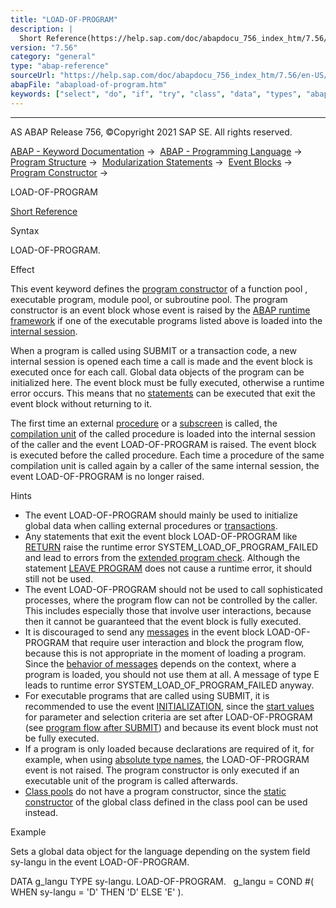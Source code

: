 ```yaml
---
title: "LOAD-OF-PROGRAM"
description: |
  Short Reference(https://help.sap.com/doc/abapdocu_756_index_htm/7.56/en-US/abapload-of-program_shortref.htm) Syntax LOAD-OF-PROGRAM. Effect This event keyword defines the program constructor(https://help.sap.com/doc/abapdocu_756_index_htm/7.56/en-US/abenprogram_constructor_glosry.htm 'Glossary E
version: "7.56"
category: "general"
type: "abap-reference"
sourceUrl: "https://help.sap.com/doc/abapdocu_756_index_htm/7.56/en-US/abapload-of-program.htm"
abapFile: "abapload-of-program.htm"
keywords: ["select", "do", "if", "try", "class", "data", "types", "abapload", "program"]
---
```


* * *

AS ABAP Release 756, ©Copyright 2021 SAP SE. All rights reserved.

[ABAP - Keyword Documentation](https://help.sap.com/doc/abapdocu_756_index_htm/7.56/en-US/abenabap.htm) →  [ABAP - Programming Language](https://help.sap.com/doc/abapdocu_756_index_htm/7.56/en-US/abenabap_reference.htm) →  [Program Structure](https://help.sap.com/doc/abapdocu_756_index_htm/7.56/en-US/abenabap_program_layout.htm) →  [Modularization Statements](https://help.sap.com/doc/abapdocu_756_index_htm/7.56/en-US/abenabap_language_modularization.htm) →  [Event Blocks](https://help.sap.com/doc/abapdocu_756_index_htm/7.56/en-US/abenevent_blocks.htm) →  [Program Constructor](https://help.sap.com/doc/abapdocu_756_index_htm/7.56/en-US/abenprogram_constructor.htm) → 

LOAD-OF-PROGRAM

[Short Reference](https://help.sap.com/doc/abapdocu_756_index_htm/7.56/en-US/abapload-of-program_shortref.htm)

Syntax

LOAD-OF-PROGRAM.

Effect

This event keyword defines the [program constructor](https://help.sap.com/doc/abapdocu_756_index_htm/7.56/en-US/abenprogram_constructor_glosry.htm "Glossary Entry") of a function pool , executable program, module pool, or subroutine pool. The program constructor is an event block whose event is raised by the [ABAP runtime framework](https://help.sap.com/doc/abapdocu_756_index_htm/7.56/en-US/abenabap_runtime_frmwk_glosry.htm "Glossary Entry") if one of the executable programs listed above is loaded into the [internal session](https://help.sap.com/doc/abapdocu_756_index_htm/7.56/en-US/abeninternal_session_glosry.htm "Glossary Entry").

When a program is called using SUBMIT or a transaction code, a new internal session is opened each time a call is made and the event block is executed once for each call. Global data objects of the program can be initialized here. The event block must be fully executed, otherwise a runtime error occurs. This means that no [statements](https://help.sap.com/doc/abapdocu_756_index_htm/7.56/en-US/abenleave_program_units.htm) can be executed that exit the event block without returning to it.

The first time an external [procedure](https://help.sap.com/doc/abapdocu_756_index_htm/7.56/en-US/abenprocedure_glosry.htm "Glossary Entry") or a [subscreen](https://help.sap.com/doc/abapdocu_756_index_htm/7.56/en-US/abensubscreen_glosry.htm "Glossary Entry") is called, the [compilation unit](https://help.sap.com/doc/abapdocu_756_index_htm/7.56/en-US/abencompilation_unit_glosry.htm "Glossary Entry") of the called procedure is loaded into the internal session of the caller and the event LOAD-OF-PROGRAM is raised. The event block is executed before the called procedure. Each time a procedure of the same compilation unit is called again by a caller of the same internal session, the event LOAD-OF-PROGRAM is no longer raised.

Hints

-   The event LOAD-OF-PROGRAM should mainly be used to initialize global data when calling external procedures or [transactions](https://help.sap.com/doc/abapdocu_756_index_htm/7.56/en-US/abentransaction_glosry.htm "Glossary Entry").
-   Any statements that exit the event block LOAD-OF-PROGRAM like [RETURN](https://help.sap.com/doc/abapdocu_756_index_htm/7.56/en-US/abapreturn.htm) raise the runtime error SYSTEM\_LOAD\_OF\_PROGRAM\_FAILED and lead to errors from the [extended program check](https://help.sap.com/doc/abapdocu_756_index_htm/7.56/en-US/abenextended_program_check_glosry.htm "Glossary Entry"). Although the statement [LEAVE PROGRAM](https://help.sap.com/doc/abapdocu_756_index_htm/7.56/en-US/abapleave_program.htm) does not cause a runtime error, it should still not be used.
-   The event LOAD-OF-PROGRAM should not be used to call sophisticated processes, where the program flow can not be controlled by the caller. This includes especially those that involve user interactions, because then it cannot be guaranteed that the event block is fully executed.
-   It is discouraged to send any [messages](https://help.sap.com/doc/abapdocu_756_index_htm/7.56/en-US/abenmessage_glosry.htm "Glossary Entry") in the event block LOAD-OF-PROGRAM that require user interaction and block the program flow, because this is not appropriate in the moment of loading a program. Since the [behavior of messages](https://help.sap.com/doc/abapdocu_756_index_htm/7.56/en-US/abenabap_messages_types.htm) depends on the context, where a program is loaded, you should not use them at all. A message of type E leads to runtime error SYSTEM\_LOAD\_OF\_PROGRAM\_FAILED anyway.
-   For executable programs that are called using SUBMIT, it is recommended to use the event [INITIALIZATION](https://help.sap.com/doc/abapdocu_756_index_htm/7.56/en-US/abapinitialization.htm), since the [start values](https://help.sap.com/doc/abapdocu_756_index_htm/7.56/en-US/abenstart_value_glosry.htm "Glossary Entry") for parameter and selection criteria are set after LOAD-OF-PROGRAM (see [program flow after SUBMIT](https://help.sap.com/doc/abapdocu_756_index_htm/7.56/en-US/abenreporting_process.htm)) and because its event block must not be fully executed.
-   If a program is only loaded because declarations are required of it, for example, when using [absolute type names](https://help.sap.com/doc/abapdocu_756_index_htm/7.56/en-US/abenabsolute_typename_glosry.htm "Glossary Entry"), the LOAD-OF-PROGRAM event is not raised. The program constructor is only executed if an executable unit of the program is called afterwards.
-   [Class pools](https://help.sap.com/doc/abapdocu_756_index_htm/7.56/en-US/abenclass_pool_glosry.htm "Glossary Entry") do not have a program constructor, since the [static constructor](https://help.sap.com/doc/abapdocu_756_index_htm/7.56/en-US/abenstatic_constructor_glosry.htm "Glossary Entry") of the global class defined in the class pool can be used instead.

Example

Sets a global data object for the language depending on the system field sy-langu in the event LOAD-OF-PROGRAM.

DATA g\_langu TYPE sy-langu.
LOAD-OF-PROGRAM.
  g\_langu = COND #( WHEN sy-langu = 'D' THEN 'D' ELSE 'E' ).